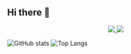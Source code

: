 ## Hi there 👋

<p align="center">
  <a href="https://github.com/takahiro-itou">
    <img src="https://komarev.com/ghpvc/?username=takahiro-itou" />
  </a>
  <a href="https://github.com/takahiro-itou">
    <img src="https://img.shields.io/github/followers/takahiro-itou?label=follow&logo=github&style=flat" />
  </a>
</p>

![GitHub stats](https://github-readme-stats.vercel.app/api?username=takahiro-itou&theme=onedark&show_icons=true)
![Top Langs](https://github-readme-stats.vercel.app/api/top-langs/?username=takahiro-itou&layout=compact&theme=onedark)

<!--
**takahiro-itou/takahiro-itou** is a ✨ _special_ ✨ repository because its `README.md` (this file) appears on your GitHub profile.

Here are some ideas to get you started:

- 🔭 I’m currently working on ...
- 🌱 I’m currently learning ...
- 👯 I’m looking to collaborate on ...
- 🤔 I’m looking for help with ...
- 💬 Ask me about ...
- 📫 How to reach me: ...
- 😄 Pronouns: ...
- ⚡ Fun fact: ...
-->
